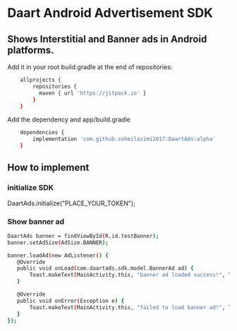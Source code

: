 # Daart Android Advertisement SDK
## Shows Interstitial and Banner ads in Android platforms.

Add it in your root build.gradle at the end of repositories:
```sh
    allprojects {
        repositories {
          maven { url 'https://jitpack.io' }
        }
    }
```

Add the dependency and app/build.gradle
```sh
    dependencies {
        implementation 'com.github.soheilazimi2017:DaartAds:alpha'
    }
```
## How to implement

### initialize SDK
DaartAds.initialize("PLACE_YOUR_TOKEN");

### Show banner ad

```sh
DaartAds banner = findViewById(R.id.testBanner);
banner.setAdSize(AdSize.BANNER);

banner.loadAd(new AdListener() {
   @Override
   public void onLoad(com.daartads.sdk.model.BannerAd ad) {
       Toast.makeText(MainActivity.this, "banner ad loaded success!", Toast.LENGTH_SHORT).show();
   }

   @Override
   public void onError(Exception e) {
       Toast.makeText(MainActivity.this, "failed to load banner ad!", Toast.LENGTH_SHORT).show();
   }
});
```
